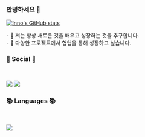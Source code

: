 ### 안녕하세요 👋

[![Inno's GitHub stats](https://github-readme-stats.vercel.app/api?username=ru2zi)](https://github.com/ru2zi/github-readme-stats)
</br>
<p align="left">
- 🌱 저는 항상 새로운 것을 배우고 성장하는 것을 추구합니다. <br>
- 👯 다양한 프로젝트에서 협업을 통해 성장하고 싶습니다.
</p>

<h3 align="left"><b>💌 Social 💌 </b></h3>
</br>
<p align="left">
<a href="mailto:메일@주소><img src="https://img.shields.io/badge/Gmail-D14836?style=for-the-badge&logo=gmail&logoColor=white&link=mailto:메일@주소"/></a>
<a href="https://www.instagram.com/@99inno"><img src="https://img.shields.io/badge/Instagram-%23E4405F.svg?style=for-the-badge&logo=Instagram&logoColor=white&link=https://www.instagram.com/@99inno"/></a>
<a href="https://blog.naver.com/inno06039"><img src="http://img.shields.io/badge/-Velog-20c997?style=for-the-badge&link=https://blog.naver.com/inno06039"/></a>
</p>

<h3 align="left"><b>📚 Languages 📚</b></h3>
</br>
<p align="left">
<img src="https://img.shields.io/badge/python-3670A0?style=for-the-badge&logo=python&logoColor=ffdd54"/>
</p>
